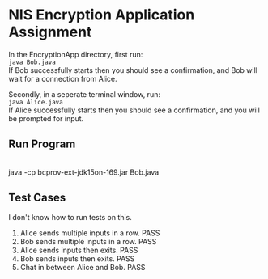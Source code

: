 # NIS Encryption Application Assignment
In the EncryptionApp directory, first run: <br>
`java Bob.java` <br>
If Bob successfully starts then you should see a confirmation, and Bob will wait for a connection from Alice.

Secondly, in a seperate terminal window, run: <br>
`java Alice.java`<br>
If Alice successfully starts then you should see a confirmation, and you will be prompted for input.

## Run Program
<br> java -cp bcprov-ext-jdk15on-169.jar Bob.java <br>


## Test Cases
I don't know how to run tests on this.
1. Alice sends multiple inputs in a row. PASS
2. Bob sends multiple inputs in a row. PASS
3. Alice sends inputs then exits. PASS
4. Bob sends inputs then exits. PASS
5. Chat in between Alice and Bob. PASS
